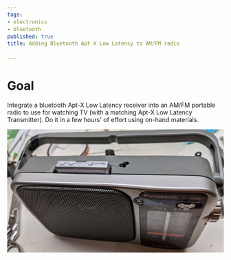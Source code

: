 ```yaml
---
tags:
- electronics
- bluetooth
published: true
title: Adding Bluetooth Apt-X Low Latency to AM/FM radio

---
```

# Goal

Integrate a bluetooth Apt-X Low Latency receiver into an AM/FM portable radio to use for watching TV (with a matching Apt-X Low Latency Transmitter). Do it in a few hours' of effort using on-hand materials.

![](/uploads/bt-radio-final.jpg)